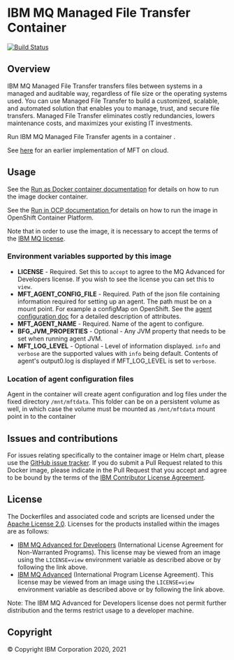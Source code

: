 # IBM MQ Managed File Transfer Container
[![Build Status](https://travis.ibm.com/mq-cloudpak/mq-container-mft.svg?token=xZr8j7p3SLYrpzU9uf3c&branch=master)](https://travis.ibm.com/mq-cloudpak/mq-container-mft)

## Overview
IBM MQ Managed File Transfer transfers files between systems in a managed and auditable way, regardless of file size or the operating systems used. You can use Managed File Transfer to build a customized, scalable, and automated solution that enables you to manage, trust, and secure file transfers. Managed File Transfer eliminates costly redundancies, lowers maintenance costs, and maximizes your existing IT investments.

Run IBM MQ Managed File Transfer agents in a container .

See [here](READMEEarlierImp.md) for an earlier implementation of MFT on cloud.


## Usage

See the [Run as Docker container documentation](docs/usage-docker.md) for details on how to run the image docker container. 

See the [Run in OCP documentation ](docs/usage-ocp.md) for details on how to run the image in OpenShift Container Platform.

Note that in order to use the image, it is necessary to accept the terms of the [IBM MQ license](#license).

### Environment variables supported by this image

- **LICENSE** - Required. Set this to `accept` to agree to the MQ Advanced for Developers license. If you wish to see the license you can set this to `view`.
- **MFT_AGENT_CONFIG_FILE** - Required. Path of the json file containing information required for setting up an agent. The path must be on a mount point. For example a configMap on OpenShift. See the [agent configuration doc](docs/agentconfig.md) for a detailed description of attributes.
- **MFT_AGENT_NAME** - Required. Name of the agent to configure. 
- **BFG_JVM_PROPERTIES** - Optional - Any JVM property that needs to be set when running agent JVM.
- **MFT_LOG_LEVEL** - Optional - Level of information displayed. `info` and `verbose` are the supported values with `info` being default. Contents of agent's output0.log is displayed if MFT_LOG_LEVEL is set to `verbose`.

### Location of agent configuration files

Agent in the container will create agent configuration and log files under the fixed directory `/mnt/mftdata`. This folder can be on a persistent volume as well, in which case the volume must be mounted as `/mnt/mftdata` mount point in to the container


## Issues and contributions

For issues relating specifically to the container image or Helm chart, please use the [GitHub issue tracker](https://github.com/ibm-messaging/mft-cloud/issues). If you do submit a Pull Request related to this Docker image, please indicate in the Pull Request that you accept and agree to be bound by the terms of the [IBM Contributor License Agreement](CLA.md).

## License

The Dockerfiles and associated code and scripts are licensed under the [Apache License 2.0](http://www.apache.org/licenses/LICENSE-2.0.html).
Licenses for the products installed within the images are as follows:

- [IBM MQ Advanced for Developers](http://www14.software.ibm.com/cgi-bin/weblap/lap.pl?la_formnum=Z125-3301-14&li_formnum=L-APIG-BMKG5H) (International License Agreement for Non-Warranted Programs). This license may be viewed from an image using the `LICENSE=view` environment variable as described above or by following the link above.
- [IBM MQ Advanced](http://www14.software.ibm.com/cgi-bin/weblap/lap.pl?la_formnum=Z125-3301-14&li_formnum=L-APIG-BMJJBM) (International Program License Agreement). This license may be viewed from an image using the `LICENSE=view` environment variable as described above or by following the link above.

Note: The IBM MQ Advanced for Developers license does not permit further distribution and the terms restrict usage to a developer machine.

## Copyright

© Copyright IBM Corporation 2020, 2021
